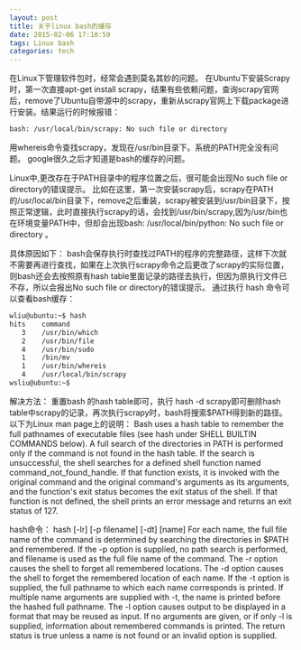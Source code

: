 ```yaml
---
layout: post
title: 关于linux bash的缓存
date: 2015-02-06 17:10:59
tags: Linux bash
categories: tech
---
```


在Linux下管理软件包时，经常会遇到莫名其妙的问题。
在Ubuntu下安装Scrapy时，第一次直接apt-get install scrapy，结果有些依赖问题，查询scrapy官网后，remove了Ubuntu自带源中的scrapy，重新从scrapy官网上下载package进行安装。结果运行的时候报错：
``` bash
bash: /usr/local/bin/scrapy: No such file or directory
```
用whereis命令查找scrapy，发现在/usr/bin目录下。系统的PATH完全没有问题。
google很久之后才知道是bash的缓存的问题。

Linux中,更改存在于PATH目录中的程序位置之后，很可能会出现No such file or directory的错误提示。
比如在这里，第一次安装scrapy后，scrapy在PATH的/usr/local/bin目录下，remove之后重装，scrapy被安装到/usr/bin目录下，按照正常逻辑，此时直接执行scrapy的话，会找到/usr/bin/scrapy,因为/usr/bin也在环境变量PATH中，但却会出现bash: /usr/local/bin/python: No such file or directory 。
<!-- more -->
具体原因如下：
bash会保存执行时查找过PATH的程序的完整路径，这样下次就不需要再进行查找，如果在上次执行scrapy命令之后更改了scrapy的实际位置，则bash还会去按照原有hash table里面记录的路径去执行，但因为原执行文件已不存，所以会报出No such file or directory的错误提示。
通过执行 hash 命令可以查看bash缓存：
``` bash
wliu@ubuntu:~$ hash
hits    command
   3    /usr/bin/which
   2    /usr/bin/file
   4    /usr/bin/sudo
   1    /bin/mv
   1    /usr/bin/whereis
   4    /usr/local/bin/scrapy
wsliu@ubuntu:~$ 
```
解决方法：
重置bash 的hash table即可，执行 hash -d scrapy即可删除hash table中scrapy的记录，再次执行scrapy时，bash将搜索$PATH得到新的路径。
以下为Linux man page上的说明：
Bash uses a hash table to remember the full pathnames of executable files (see hash under SHELL BUILTIN COMMANDS below). A full search of the directories in PATH is performed only if the command is not found in the hash table. If the search is unsuccessful, the shell searches for a defined shell function named command_not_found_handle. If that function exists, it is invoked with the original command and the original command's arguments as its arguments, and the function's exit status becomes the exit status of the shell. If that function is not defined, the shell prints an error message and returns an exit status of 127.

hash命令：
hash [-lr] [-p filename] [-dt] [name]
For each name, the full file name of the command is determined by searching the directories in $PATH and remembered. If the -p option is supplied, no path search is performed, and filename is used as the full file name of the command. The -r option causes the shell to forget all remembered locations. The -d option causes the shell to forget the remembered location of each name. If the -t option is supplied, the full pathname to which each name corresponds is printed. If multiple name arguments are supplied with -t, the name is printed before the hashed full pathname. The -l option causes output to be displayed in a format that may be reused as input. If no arguments are given, or if only -l is supplied, information about remembered commands is printed. The return status is true unless a name is not found or an invalid option is supplied.